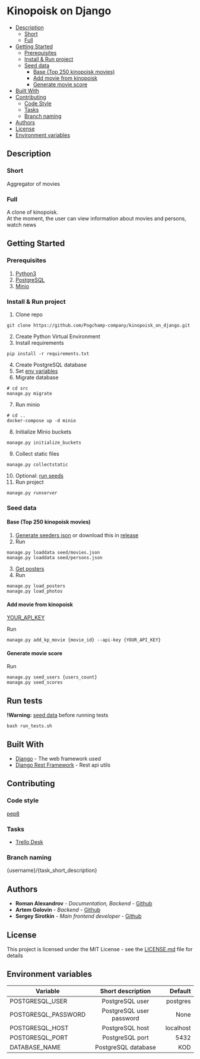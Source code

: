 # Kinopoisk on Django

* [Description](#description)
    * [Short](#short)
    * [Full](#full)
* [Getting Started](#getting-started)
    * [Prerequisites](#prerequisites)
    * [Install & Run project](#install--run-project)
    * [Seed data](#seed-data)
        * [Base (Top 250 kinopoisk movies)](#base-top-250-kinopoisk-movies)
        * [Add movie from kinopoisk](#add-movie-from-kinopoisk)
        * [Generate movie score](#generate-movie-score)
* [Built With](#built-with)
* [Contributing](#contributing)
    * [Code Style](#code-style)
    * [Tasks](#tasks)
    * [Branch naming](#branch-naming)
* [Authors](#authors)
* [License](#license)
* [Environment variables](#environment-variables)

## Description

### Short
Aggregator of movies

### Full
A clone of kinopoisk. <br>
At the moment, the user can view information about movies and persons, <br>
watch news

## Getting Started

### Prerequisites

1. [Python3](https://www.python.org)
2. [PostgreSQL](https://www.postgresql.org)
3. [Minio](https://docs.min.io)

### Install & Run project

1. Clone repo 
```shell
git clone https://github.com/Pogchamp-company/kinopoisk_on_django.git
```
2. Create Python Virtual Environment
3. Install requirements
```shell
pip install -r requirements.txt
```
4. Create PostgreSQL database
5. Set [env variables](#environment-variables)
6. Migrate database
```shell
# cd src
manage.py migrate
```
7. Run minio
```shell
# cd ..
docker-compose up -d minio
```   
8. Initialize Minio buckets
```shell
manage.py initialize_buckets
```
9. Collect static files
```shell
manage.py collectstatic
```
10. Optional: [run seeds](#seed-data)
11. Run project
```shell
manage.py runserver
```


### Seed data
#### Base (Top 250 kinopoisk movies)
1. [Generate seeders json](https://github.com/Pogchamp-company/kinopoisk_on_django/tree/master/src/parser#generate-seeds) or download this in [release](https://github.com/Pogchamp-company/kinopoisk_on_django/releases/tag/v0.2-beta)
2. Run
```shell
manage.py loaddata seed/movies.json
manage.py loaddata seed/persons.json
``` 
3. [Get posters](https://github.com/Pogchamp-company/kinopoisk_on_django/tree/master/src/parser#collect-images)
4. Run
```shell
manage.py load_posters
manage.py load_photos
``` 
#### Add movie from kinopoisk
[YOUR_API_KEY](https://kinopoiskapiunofficial.tech/)

Run
```shell
manage.py add_kp_movie {movie_id} --api-key {YOUR_API_KEY}
```
#### Generate movie score
Run
```shell
manage.py seed_users {users_count}
manage.py seed_scores
```

## Run tests

<b>!Warning:</b> [seed data](#seed-data) before running tests

```shell
bash run_tests.sh
```


## Built With

* [Django](https://github.com/django/django) - The web framework used
* [Django Rest Framework](https://github.com/encode/django-rest-framework) - Rest api utils

## Contributing

### Code style
[pep8](https://www.python.org/dev/peps/pep-0008/)

### Tasks

* [Trello Desk](https://trello.com/b/fju3vs7M/kinopoisk-on-django)

### Branch naming

{username}/{task_short_description}


## Authors

* **Roman Alexandrov** - *Documentation, Backend* - [Github](https://github.com/AlexandrovRoman)
* **Artem Golovin** - *Backend* - [Github](https://github.com/RustyGuard)
* **Sergey Sirotkin** - *Main frontend developer* - [Github](https://github.com/najisirotkin)


## License

This project is licensed under the MIT License - see the [LICENSE.md](https://github.com/Pogchamp-company/kinopoisk_on_django/blob/master/LICENSE.md) file for details


## Environment variables

| Variable        | Short description | Default |
| ------------- |:-------------:| -----:|
| POSTGRESQL_USER | PostgreSQL user | postgres |
| POSTGRESQL_PASSWORD | PostgreSQL user password | None |
| POSTGRESQL_HOST | PostgreSQL host | localhost |
| POSTGRESQL_PORT | PostgreSQL port | 5432 |
| DATABASE_NAME | PostgreSQL database | KOD |